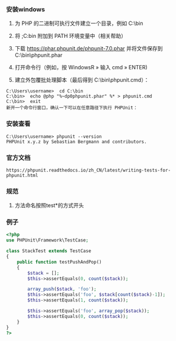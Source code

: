 ### 安装windows

1. 为 PHP 的二进制可执行文件建立一个目录，例如 C:\bin

2. 将 ;C:bin 附加到 PATH 环境变量中（相关帮助）

3. 下载 https://phar.phpunit.de/phpunit-7.0.phar 并将文件保存到 C:\bin\phpunit.phar

4. 打开命令行（例如，按 WindowsR » 输入 cmd » ENTER)

5. 建立外包覆批处理脚本（最后得到 C:\bin\phpunit.cmd）：
```
C:\Users\username>  cd C:\bin
C:\bin>  echo @php "%~dp0phpunit.phar" %* > phpunit.cmd
C:\bin>  exit
新开一个命令行窗口，确认一下可以在任意路径下执行 PHPUnit：
```

### 安装查看
```
C:\Users\username> phpunit --version
PHPUnit x.y.z by Sebastian Bergmann and contributors.
```

### 官方文档
```
https://phpunit.readthedocs.io/zh_CN/latest/writing-tests-for-phpunit.html
```

### 规范
1. 方法命名按照test*的方式开头


### 例子
```php
<?php
use PHPUnit\Framework\TestCase;

class StackTest extends TestCase
{
    public function testPushAndPop()
    {
        $stack = [];
        $this->assertEquals(0, count($stack));

        array_push($stack, 'foo');
        $this->assertEquals('foo', $stack[count($stack)-1]);
        $this->assertEquals(1, count($stack));

        $this->assertEquals('foo', array_pop($stack));
        $this->assertEquals(0, count($stack));
    }
}
?>
```